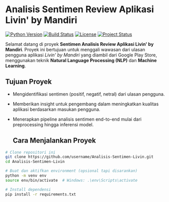 # Analisis Sentimen Review Aplikasi **Livin' by Mandiri**
[![Python Version](https://img.shields.io/badge/python-3.10+-blue.svg)](https://www.python.org/)
[![Build Status](https://img.shields.io/badge/build-passing-brightgreen.svg)]()
[![License](https://img.shields.io/badge/license-MIT-green.svg)]()
[![Project Status](https://img.shields.io/badge/status-active-blue.svg)]()

Selamat datang di proyek **Sentimen Analisis Review Aplikasi Livin' by Mandiri**. Proyek ini bertujuan untuk menggali wawasan dari ulasan pengguna aplikasi *Livin' by Mandiri* yang diambil dari Google Play Store, menggunakan teknik **Natural Language Processing (NLP)** dan **Machine Learning**.

## Tujuan Proyek

- Mengidentifikasi sentimen (positif, negatif, netral) dari ulasan pengguna.
- Memberikan insight untuk pengembang dalam meningkatkan kualitas aplikasi berdasarkan masukan pengguna.
- Menerapkan pipeline analisis sentimen end-to-end mulai dari preprocessing hingga inferensi model.

  ## Cara Menjalankan Proyek

```bash
# Clone repositori ini
git clone https://github.com/username/Analisis-Sentimen-Livin.git
cd Analisis-Sentimen-Livin

# Buat dan aktifkan environment (opsional tapi disarankan)
python -m venv env
source env/bin/activate  # Windows: .\env\Scripts\activate

# Install dependensi
pip install -r requirements.txt


